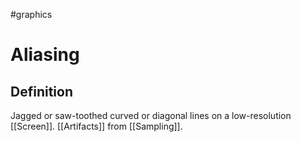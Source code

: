 #graphics 

# Aliasing

## Definition

Jagged or saw-toothed curved or diagonal lines on a low-resolution [[Screen]]. [[Artifacts]] from [[Sampling]].

